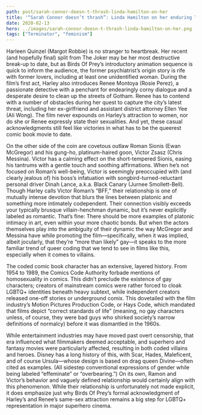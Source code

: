 ```yaml
---
path: post/sarah-connor-doesn-t-thrash-linda-hamilton-on-her
title: '“Sarah Connor doesn’t thrash”: Linda Hamilton on her enduring Terminator character'
date: 2020-02-13
hero: ../images/sarah-connor-doesn-t-thrash-linda-hamilton-on-her.png
tags: ["Terminator", "feminism"]
---
```


Harleen Quinzel (Margot Robbie) is no stranger to heartbreak. Her recent (and hopefully final) split from The Joker may be her most destructive break-up to date, but as Birds Of Prey’s introductory animation sequence is quick to inform the audience, the former psychiatrist’s origin story is rife with former lovers, including at least one unidentified woman. During the film’s first act, Harley also introduces Renee Montoya (Rosie Perez), a passionate detective with a penchant for endearingly corny dialogue and a desperate desire to clean up the streets of Gotham. Renee has to contend with a number of obstacles during her quest to capture the city’s latest threat, including her ex-girlfriend and assistant district attorney Ellen Yee (Ali Wong). The film never expounds on Harley’s attraction to women, nor do she or Renee expressly state their sexualities. And yet, these casual acknowledgments still feel like victories in what has to be the queerest comic book movie to date.

On the other side of the coin are covetous outlaw Roman Sionis (Ewan McGregor) and his gung-ho, platinum-haired goon, Victor Zsasz (Chris Messina). Victor has a calming effect on the short-tempered Sionis, easing his tantrums with a gentle touch and soothing affirmations. When he’s not focused on Roman’s well-being, Victor is seemingly preoccupied with (and clearly jealous of) his boss’s infatuation with songbird-turned-reluctant personal driver Dinah Lance, a.k.a. Black Canary (Jurnee Smollett-Bell). Though Harley calls Victor Roman’s “BFF,” their relationship is one of mutually intense devotion that blurs the lines between platonic and something more intimately codependent. Their connection visibly exceeds your typically brusque villain-henchman dynamic, but it’s never explicitly labeled as romantic. That’s fine: There should be more examples of platonic intimacy in art, even within your more chaotic bonds. But when the actors themselves play into the ambiguity of their dynamic the way McGregor and Messina have while promoting the film—specifically, when it was implied, albeit jocularly, that they’re “more than likely” gay—it speaks to the more familiar trend of queer coding that we tend to see in films like this, especially when it comes to villains.

The coded comic book character has an extensive, layered history. From 1954 to 1989, the Comics Code Authority forbade mentions of homosexuality in comics. This didn’t preclude the existence of gay characters; creators of mainstream comics were rather forced to cloak LGBTQ+ identities beneath heavy subtext, while independent creators released one-off stories or underground comix. This dovetailed with the film industry’s Motion Pictures Production Code, or Hays Code, which mandated that films depict “correct standards of life” (meaning, no gay characters unless, of course, they were bad guys who shirked society’s narrow definitions of normalcy) before it was dismantled in the 1960s.

While entertainment industries may have moved past overt censorship, that era influenced what filmmakers deemed acceptable, and superhero and fantasy movies were particularly affected, resulting in both coded villains and heroes. Disney has a long history of this, with Scar, Hades, Maleficent, and of course Ursula—whose design is based on drag queen Divine—often cited as examples. (All sidestep conventional expressions of gender while being labeled “effeminate” or “overbearing.”) On its own, Ramon and Victor’s behavior and vaguely defined relationship would certainly align with this phenomenon. While their relationship is unfortunately not made explicit, it does emphasize just why Birds Of Prey’s formal acknowledgment of Harley’s and Renee’s same-sex attraction remains a big step for LGBTQ+ representation in major superhero cinema.

